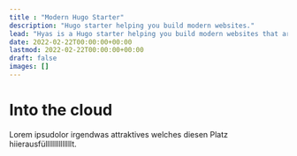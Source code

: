```yaml
---
title : "Modern Hugo Starter"
description: "Hugo starter helping you build modern websites."
lead: "Hyas is a Hugo starter helping you build modern websites that are secure, fast, and SEO-ready — by default."
date: 2022-02-22T00:00:00+00:00
lastmod: 2022-02-22T00:00:00+00:00
draft: false
images: []
---
```


<h1 class="d-inline">Into the cloud</h1> Lorem ipsudolor irgendwas attraktives welches diesen Platz hiierausfüllllllllllllllt.